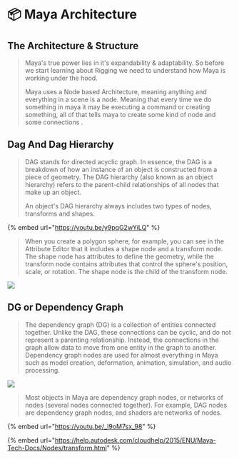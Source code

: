 # 📦 Maya Architecture

## The Architecture & Structure&#x20;

> Maya's true power lies in it's expandability & adaptability. So before we start learning about Rigging we need to understand how Maya is working under the hood.&#x20;
>
> Maya uses a Node based Architecture, meaning anything and everything in a scene is a node. Meaning that every time we do something in maya it may be executing a command or creating something, all of that tells maya to create some kind of node and some connections .



## Dag And Dag Hierarchy

> DAG stands for directed acyclic graph. In essence, the DAG is a breakdown of how an instance of an object is constructed from a piece of geometry. The DAG hierarchy (also known as an object hierarchy) refers to the parent-child relationships of all nodes that make up an object.&#x20;
>
> An object's DAG hierarchy always includes two types of nodes, transforms and shapes.

{% embed url="https://youtu.be/y9pqG2wYiLQ" %}

> When you create a polygon sphere, for example, you can see in the Attribute Editor that it includes a shape node and a transform node. The shape node has attributes to define the geometry, while the transform node contains attributes that control the sphere's position, scale, or rotation. The shape node is the child of the transform node.

![](../../.gitbook/assets/asf.gif)

## DG or Dependency Graph

> The dependency graph (DG) is a collection of entities connected together. Unlike the DAG, these connections can be cyclic, and do not represent a parenting relationship. Instead, the connections in the graph allow data to move from one entity in the graph to another. Dependency graph nodes are used for almost everything in Maya such as model creation, deformation, animation, simulation, and audio processing.

![](<../../.gitbook/assets/DG cycle.gif>)

> Most objects in Maya are dependency graph nodes, or networks of nodes (several nodes connected together). For example, DAG nodes are dependency graph nodes, and shaders are networks of nodes.

{% embed url="https://youtu.be/_l9oM7sx_98" %}



{% embed url="https://help.autodesk.com/cloudhelp/2015/ENU/Maya-Tech-Docs/Nodes/transform.html" %}

